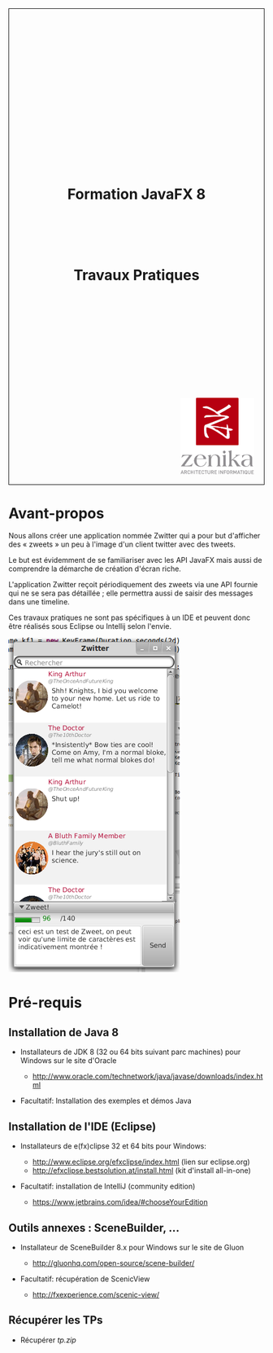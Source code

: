 <div style="height:24.7cm; position: relative; border: 1px solid black;">
    <h1 style="position:absolute; top: 33%; width:100%; text-align: center;">Formation JavaFX 8</h1>
    <h1 style="position:absolute; top: 50%; width:100%; text-align: center;">Travaux Pratiques</h1>
    <img src="ressources/logo-zenika-small.png" style="position: absolute; bottom: 20px; right: 20px; height: 150px;">
</div>
<div class="pb"></div>


# Avant-propos

Nous allons créer une application nommée Zwitter qui a pour but d'afficher des « zweets » un peu à l'image d'un client twitter avec des tweets.

Le but est évidemment de se familiariser avec les API JavaFX mais aussi de comprendre la démarche de création d'écran riche.

L'application Zwitter reçoit périodiquement des zweets via une API fournie qui ne se sera pas détaillée ; elle permettra aussi de saisir des messages dans une timeline.

Ces travaux pratiques ne sont pas spécifiques à un IDE et peuvent donc être réalisés sous Eclipse ou Intellij selon l'envie.

![Node.js](ressources/zwitter.png)


<div class="pb"></div>

# Pré-requis

## Installation de Java 8

- Installateurs de JDK 8 (32 ou 64 bits suivant parc machines) pour Windows sur le site d'Oracle
  - http://www.oracle.com/technetwork/java/javase/downloads/index.html

- Facultatif: Installation des exemples et démos Java

## Installation de l'IDE (Eclipse)

- Installateurs de e(fx)clipse 32 et 64 bits pour Windows: 
  - http://www.eclipse.org/efxclipse/index.html (lien sur eclipse.org)
  - http://efxclipse.bestsolution.at/install.html (kit d'install all-in-one)

- Facultatif: installation de IntelliJ (community edition)
  - https://www.jetbrains.com/idea/#chooseYourEdition
  
## Outils annexes : SceneBuilder, ...

- Installateur de SceneBuilder 8.x pour Windows sur le site de Gluon
  - http://gluonhq.com/open-source/scene-builder/

- Facultatif: récupération de ScenicView
  - http://fxexperience.com/scenic-view/

## Récupérer les TPs 

- Récupérer *tp.zip*

